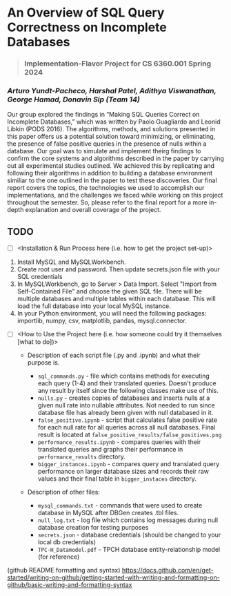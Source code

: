 # An Overview of SQL Query Correctness on Incomplete Databases

> ### Implementation-Flavor Project for CS 6360.001 Spring 2024
### *Arturo Yundt-Pacheco, Harshal Patel, Adithya Viswanathan, George Hamad, Donavin Sip (Team 14)*

Our group explored the findings in “Making SQL Queries Correct on Incomplete Databases,” which was written by Paolo Guagliardo and Leonid Libkin (PODS 2016). The algorithms, methods, and solutions presented in this paper offers us a potential solution toward minimizing, or eliminating, the presence of false positive queries in the presence of nulls within a database. Our goal was to simulate and implement theirg findings to confirm the core systems and algorithms described in the paper by carrying out all experimental studies outlined. We achieved this by replicating and following their algorithms in addition to building a database environment similiar to the one outlined in the paper to test these discoveries. Our final report covers the topics, the technologies we used to accomplish our implementations, and the challenges we faced while working on this project throughout the semester. So, please refer to the final report for a more in-depth explanation and overall coverage of the project.

## TODO
- [ ] <Installation & Run Process here (i.e. how to get the project set-up)>
1. Install MySQL and MySQLWorkbench.
2. Create root user and password. Then update secrets.json file with your SQL credentials
3. In MySQLWorkbench, go to Server > Data Import. Select "Import from Self-Contained File" and choose the given SQL file. There will be multiple databases and multiple tables within each database. This will load the full database into your local MySQL instance.
4. In your Python environment, you will need the following packages: importlib, numpy, csv, matplotlib, pandas, mysql.connector. 

- [ ] <How to Use the Project here (i.e. how someone could try it themselves [what to do])>
    - Description of each script file (.py and .ipynb) and what their purpose is.
        - `sql_commands.py` - file which contains methods for executing each query (1-4) and their translated queries. Doesn't produce any result by itself since the following classes make use of this. 
        - `nulls.py` - creates copies of databases and inserts nulls at a given null rate into nullable attributes. Not needed to run since database file has already been given with null databased in it.
        - `false_positive.ipynb` - script that calculates false positive rate for each null rate for all queries across all null databases. Final result is located at `false_positive_results/false_positives.png`
        - `performance_results.ipynb` - compares queries with their translated queries and graphs their performance in `performance_results` directory.
        - `bigger_instances.ipynb` - compares query and translated query performance on larger database sizes and records their raw values and their final table in `bigger_instaces` directory.

    - Description of other files:
        - `mysql_commands.txt` - commands that were used to create database in MySQL after DBGen creates .tbl files.
        - `null_log.txt` - log file which contains log messages during null database creation for testing purposes
        - `secrets.json` - database credentials (should be changed to your local db credentials)
        - `TPC-H_Datamodel.pdf` - TPCH database entity-relationship model (for reference)


(github README formatting and syntax)
https://docs.github.com/en/get-started/writing-on-github/getting-started-with-writing-and-formatting-on-github/basic-writing-and-formatting-syntax
